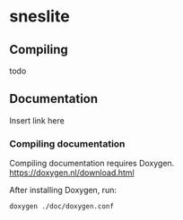 # sneslite

## Compiling
todo

## Documentation
Insert link here

### Compiling documentation
Compiling documentation requires Doxygen.
https://doxygen.nl/download.html

After installing Doxygen, run:
```
doxygen ./doc/doxygen.conf
```
